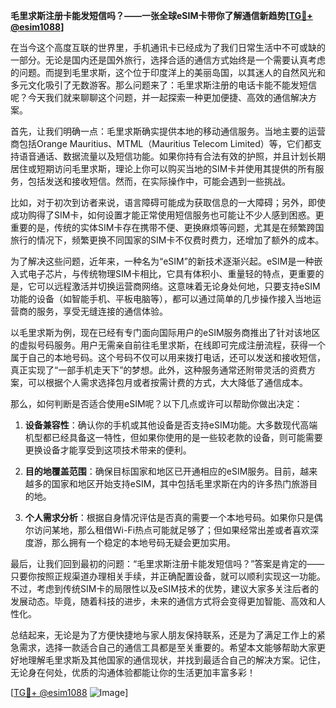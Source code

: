 **毛里求斯注册卡能发短信吗？——一张全球eSIM卡带你了解通信新趋势[[TG💪+ @esim1088](https://t.me/s/esim1088)]**

在当今这个高度互联的世界里，手机通讯卡已经成为了我们日常生活中不可或缺的一部分。无论是国内还是国外旅行，选择合适的通信方式始终是一个需要认真考虑的问题。而提到毛里求斯，这个位于印度洋上的美丽岛国，以其迷人的自然风光和多元文化吸引了无数游客。那么问题来了：毛里求斯注册的电话卡能不能发短信呢？今天我们就来聊聊这个问题，并一起探索一种更加便捷、高效的通信解决方案。

首先，让我们明确一点：毛里求斯确实提供本地的移动通信服务。当地主要的运营商包括Orange Mauritius、MTML（Mauritius Telecom Limited）等，它们都支持语音通话、数据流量以及短信功能。如果你持有合法有效的护照，并且计划长期居住或短期访问毛里求斯，理论上你可以购买当地的SIM卡并使用其提供的所有服务，包括发送和接收短信。然而，在实际操作中，可能会遇到一些挑战。

比如，对于初次到访者来说，语言障碍可能成为获取信息的一大障碍；另外，即使成功购得了SIM卡，如何设置才能正常使用短信服务也可能让不少人感到困惑。更重要的是，传统的实体SIM卡存在携带不便、更换麻烦等问题，尤其是在频繁跨国旅行的情况下，频繁更换不同国家的SIM卡不仅费时费力，还增加了额外的成本。

为了解决这些问题，近年来，一种名为“eSIM”的新技术逐渐兴起。eSIM是一种嵌入式电子芯片，与传统物理SIM卡相比，它具有体积小、重量轻的特点，更重要的是，它可以远程激活并切换运营商网络。这意味着无论身处何地，只要支持eSIM功能的设备（如智能手机、平板电脑等），都可以通过简单的几步操作接入当地运营商的服务，享受无缝连接的通信体验。

以毛里求斯为例，现在已经有专门面向国际用户的eSIM服务商推出了针对该地区的虚拟号码服务。用户无需亲自前往毛里求斯，在线即可完成注册流程，获得一个属于自己的本地号码。这个号码不仅可以用来拨打电话，还可以发送和接收短信，真正实现了“一部手机走天下”的梦想。此外，这种服务通常还附带灵活的资费方案，可以根据个人需求选择包月或者按需计费的方式，大大降低了通信成本。

那么，如何判断是否适合使用eSIM呢？以下几点或许可以帮助你做出决定：

1. **设备兼容性**：确认你的手机或其他设备是否支持eSIM功能。大多数现代高端机型都已经具备这一特性，但如果你使用的是一些较老款的设备，则可能需要更换设备才能享受到这项技术带来的便利。

2. **目的地覆盖范围**：确保目标国家和地区已开通相应的eSIM服务。目前，越来越多的国家和地区开始支持eSIM，其中包括毛里求斯在内的许多热门旅游目的地。

3. **个人需求分析**：根据自身情况评估是否真的需要一个本地号码。如果你只是偶尔访问某地，那么租借Wi-Fi热点可能就足够了；但如果经常出差或者喜欢深度游，那么拥有一个稳定的本地号码无疑会更加实用。

最后，让我们回到最初的问题：“毛里求斯注册卡能发短信吗？”答案是肯定的——只要你按照正规渠道办理相关手续，并正确配置设备，就可以顺利实现这一功能。不过，考虑到传统SIM卡的局限性以及eSIM技术的优势，建议大家多关注后者的发展动态。毕竟，随着科技的进步，未来的通信方式将会变得更加智能、高效和人性化。

总结起来，无论是为了方便快捷地与家人朋友保持联系，还是为了满足工作上的紧急需求，选择一款适合自己的通信工具都是至关重要的。希望本文能够帮助大家更好地理解毛里求斯及其他国家的通信现状，并找到最适合自己的解决方案。记住，无论身在何处，优质的沟通体验都能让你的生活更加丰富多彩！

[[TG💪+ @esim1088](https://t.me/s/esim1088) ![Image](https://i.postimg.cc/4NQfJmqS/Snipaste-2025-05-13-00-14-12.png)]